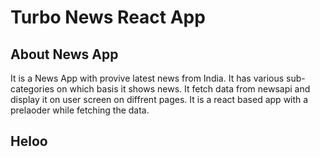 # Turbo News React App
<h2>About News App</h2>
<p>It is a News App with provive latest news from India. It has various sub-categories on which basis it shows news. It fetch data from newsapi and display it on user screen on diffrent pages. It is a react based app with a prelaoder while fetching the data.</p>

## Heloo
